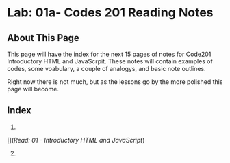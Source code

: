 # Lab: 01a- Codes 201 Reading Notes

## About This Page
This page will have the index for the next 15 pages of notes for Code201 Introductory HTML and JavaScrpit. These notes will contain examples of codes, some voabulary, a couple of analogys, and basic note outlines.

Right now there is not much, but as the lessons go by the more polished this page will become.

## Index
1.
[](_Read: 01 - Introductory HTML and JavaScript_)

2.
[]()
